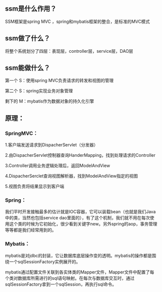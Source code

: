 ## ssm是什么作用？

SSM框架是spring MVC ，spring和mybatis框架的整合，是标准的MVC模式

## ssm做了什么？

将整个系统划分了四层：表现层，controller层，service层，DAO层

## ssm能做什么？

第一个 S：使用spring MVC负责请求的转发和视图的管理

第二个 S：spring实现业务对象管理

剩下的 M：mybatis作为数据对象的持久化引擎


## 原理：

### SpringMVC：

1.客户端发送请求到DispacherServlet（分发器）

2.由DispacherServlet控制器查询HanderMapping，找到处理请求的Controller

3.Controller调用业务逻辑处理后，返回ModelAndView

4.DispacherSerclet查询视图解析器，找到ModelAndView指定的视图

5.视图负责将结果显示到客户端
 
### Spring：

我们平时开发接触最多的估计就是IOC容器，它可以装载bean（也就是我们Java中的类，当然也包括service dao里面的），有了这个机制，我们就不用在每次使用这个类的时候为它初始化，很少看到关键字new。另外spring的aop，事务管理等等都是我们经常用到的。



### Mybatis：

mybatis是对jdbc的封装，它让数据库底层操作变的透明。mybatis的操作都是围绕一个sqlSessionFactory实例展开的。

mybatis通过配置文件关联到各实体类的Mapper文件，Mapper文件中配置了每个类对数据库所需进行的sql语句映射。在每次与数据库交互时，通过sqlSessionFactory拿到一个sqlSession，再执行sql命令。
